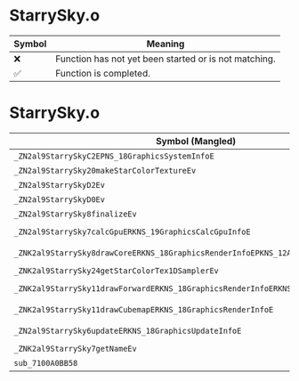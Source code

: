 # StarrySky.o
| Symbol | Meaning 
| ------------- | ------------- 
| :x: | Function has not yet been started or is not matching. 
| :white_check_mark: | Function is completed. 


# StarrySky.o
| Symbol (Mangled) | Symbol (Demangled) | Decompiled? |
| ------------- |  ------------- | ------------- |
| `_ZN2al9StarrySkyC2EPNS_18GraphicsSystemInfoE` | `al::StarrySky::StarrySky(al::GraphicsSystemInfo *)` | :white_check_mark: |
| `_ZN2al9StarrySky20makeStarColorTextureEv` | `al::StarrySky::makeStarColorTexture(void)` | :white_check_mark: |
| `_ZN2al9StarrySkyD2Ev` | `al::StarrySky::~StarrySky()` | :white_check_mark: |
| `_ZN2al9StarrySkyD0Ev` | `al::StarrySky::~StarrySky()` | :white_check_mark: |
| `_ZN2al9StarrySky8finalizeEv` | `al::StarrySky::finalize(void)` | :white_check_mark: |
| `_ZN2al9StarrySky7calcGpuERKNS_19GraphicsCalcGpuInfoE` | `al::StarrySky::calcGpu(al::GraphicsCalcGpuInfo const&)` | :white_check_mark: |
| `_ZNK2al9StarrySky8drawCoreERKNS_18GraphicsRenderInfoEPKNS_12AtmosScatterEi` | `al::StarrySky::drawCore(al::GraphicsRenderInfo const&,al::AtmosScatter const*,int)const` | :white_check_mark: |
| `_ZNK2al9StarrySky24getStarColorTex1DSamplerEv` | `al::StarrySky::getStarColorTex1DSampler(void)const` | :white_check_mark: |
| `_ZNK2al9StarrySky11drawForwardERKNS_18GraphicsRenderInfoERKNS_15RenderVariablesE` | `al::StarrySky::drawForward(al::GraphicsRenderInfo const&,al::RenderVariables const&)const` | :white_check_mark: |
| `_ZNK2al9StarrySky11drawCubemapERKNS_18GraphicsRenderInfoE` | `al::StarrySky::drawCubemap(al::GraphicsRenderInfo const&)const` | :white_check_mark: |
| `_ZN2al9StarrySky6updateERKNS_18GraphicsUpdateInfoE` | `al::StarrySky::update(al::GraphicsUpdateInfo const&)` | :white_check_mark: |
| `_ZNK2al9StarrySky7getNameEv` | `al::StarrySky::getName(void)const` | :white_check_mark: |
| `sub_7100A0BB58` | `` | :white_check_mark: |

